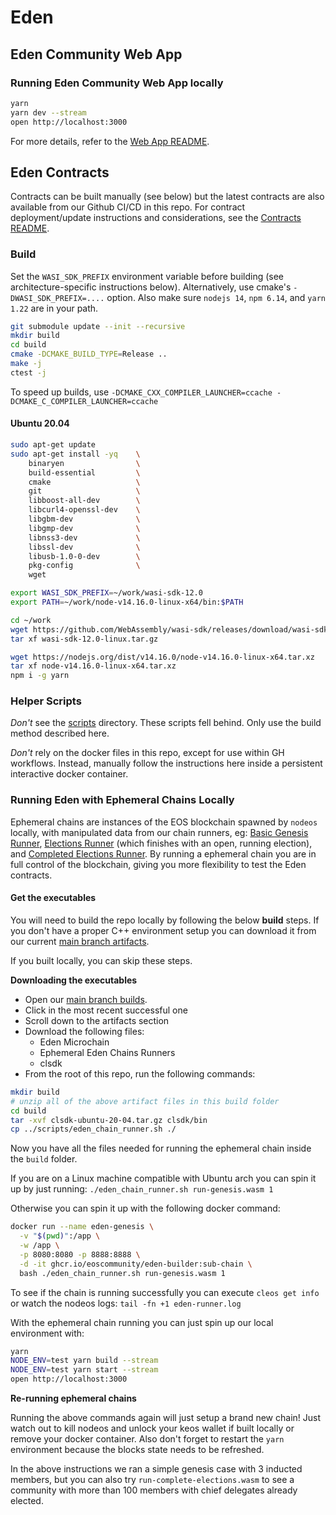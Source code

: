 # Eden

## Eden Community Web App

### Running Eden Community Web App locally

```sh
yarn
yarn dev --stream
open http://localhost:3000
```

For more details, refer to the [Web App README](./packages/webapp/README.md).

## Eden Contracts

Contracts can be built manually (see below) but the latest contracts are also available from our Github CI/CD in this repo. For contract deployment/update instructions and considerations, see the [Contracts README](./contracts/README.md).

### Build

Set the `WASI_SDK_PREFIX` environment variable before building (see architecture-specific instructions below). Alternatively, use cmake's `-DWASI_SDK_PREFIX=....` option. Also make sure `nodejs 14`, `npm 6.14`, and `yarn 1.22` are in your path.

```sh
git submodule update --init --recursive
mkdir build
cd build
cmake -DCMAKE_BUILD_TYPE=Release ..
make -j
ctest -j
```

To speed up builds, use `-DCMAKE_CXX_COMPILER_LAUNCHER=ccache -DCMAKE_C_COMPILER_LAUNCHER=ccache`

#### Ubuntu 20.04

```sh
sudo apt-get update
sudo apt-get install -yq    \
    binaryen                \
    build-essential         \
    cmake                   \
    git                     \
    libboost-all-dev        \
    libcurl4-openssl-dev    \
    libgbm-dev              \
    libgmp-dev              \
    libnss3-dev             \
    libssl-dev              \
    libusb-1.0-0-dev        \
    pkg-config              \
    wget

export WASI_SDK_PREFIX=~/work/wasi-sdk-12.0
export PATH=~/work/node-v14.16.0-linux-x64/bin:$PATH

cd ~/work
wget https://github.com/WebAssembly/wasi-sdk/releases/download/wasi-sdk-12/wasi-sdk-12.0-linux.tar.gz
tar xf wasi-sdk-12.0-linux.tar.gz

wget https://nodejs.org/dist/v14.16.0/node-v14.16.0-linux-x64.tar.xz
tar xf node-v14.16.0-linux-x64.tar.xz
npm i -g yarn
```

### Helper Scripts

*Don't* see the [scripts](scripts) directory. These scripts fell behind. Only use the build method described here.

*Don't* rely on the docker files in this repo, except for use within GH workflows. Instead, manually follow the instructions here inside a persistent interactive docker container.

### Running Eden with Ephemeral Chains Locally

Ephemeral chains are instances of the EOS blockchain spawned by `nodeos` locally, with manipulated data from our chain runners, eg: [Basic Genesis Runner](contracts/eden/tests/run-genesis.cpp), [Elections Runner](contracts/eden/tests/run-elections.cpp) (which finishes with an open, running election), and [Completed Elections Runner](contracts/eden/tests/run-complete-elections.cpp). By running a ephemeral chain you are in full control of the blockchain, giving you more flexibility to test the Eden contracts.

#### Get the executables

You will need to build the repo locally by following the below **build** steps. If you don't have a proper C++ environment setup you can download it from our current [main branch artifacts](https://github.com/eoscommunity/Eden/actions/workflows/build.yml?query=branch%3Amain).

If you built locally, you can skip these steps.

**Downloading the executables**

-   Open our [main branch builds](https://github.com/eoscommunity/Eden/actions/workflows/build.yml?query=branch%3Amain).
-   Click in the most recent successful one
-   Scroll down to the artifacts section
-   Download the following files:
    -   Eden Microchain
    -   Ephemeral Eden Chains Runners
    -   clsdk
-   From the root of this repo, run the following commands:

```sh
mkdir build
# unzip all of the above artifact files in this build folder
cd build
tar -xvf clsdk-ubuntu-20-04.tar.gz clsdk/bin
cp ../scripts/eden_chain_runner.sh ./
```

Now you have all the files needed for running the ephemeral chain inside the `build` folder.

If you are on a Linux machine compatible with Ubuntu arch you can spin it up by just running: `./eden_chain_runner.sh run-genesis.wasm 1`

Otherwise you can spin it up with the following docker command:

```sh
docker run --name eden-genesis \
  -v "$(pwd)":/app \
  -w /app \
  -p 8080:8080 -p 8888:8888 \
  -d -it ghcr.io/eoscommunity/eden-builder:sub-chain \
  bash ./eden_chain_runner.sh run-genesis.wasm 1
```

To see if the chain is running successfully you can execute `cleos get info` or watch the nodeos logs: `tail -fn +1 eden-runner.log`

With the ephemeral chain running you can just spin up our local environment with:

```sh
yarn
NODE_ENV=test yarn build --stream
NODE_ENV=test yarn start --stream
open http://localhost:3000
```

**Re-running ephemeral chains**

Running the above commands again will just setup a brand new chain! Just watch out to kill nodeos and unlock your keos wallet if built locally or remove your docker container. Also don't forget to restart the `yarn` environment because the blocks state needs to be refreshed.

In the above instructions we ran a simple genesis case with 3 inducted members, but you can also try `run-complete-elections.wasm` to see a community with more than 100 members with chief delegates already elected.
